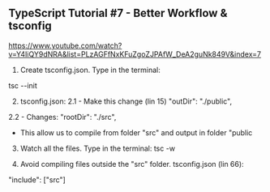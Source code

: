 ## TypeScript Tutorial #7 - Better Workflow & tsconfig

https://www.youtube.com/watch?v=Y4IiQY9dNRA&list=PLzAGFfNxKFuZgoZJPAfW_DeA2guNk849V&index=7

1. Create tsconfig.json. Type in the terminal:

tsc --init

2. tsconfig.json:
   2.1 - Make this change (lin 15)
   "outDir": "./public",

2.2 - Changes:
"rootDir": "./src",

- This allow us to compile from folder "src" and output in folder "public

3. Watch all the files. Type in the terminal:
   tsc -w

4. Avoid compiling files outside the "src" folder. tsconfig.json (lin 66):

"include": ["src"]
